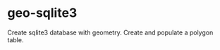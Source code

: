 geo-sqlite3
===========

Create sqlite3 database with geometry.
Create and populate a polygon table.
